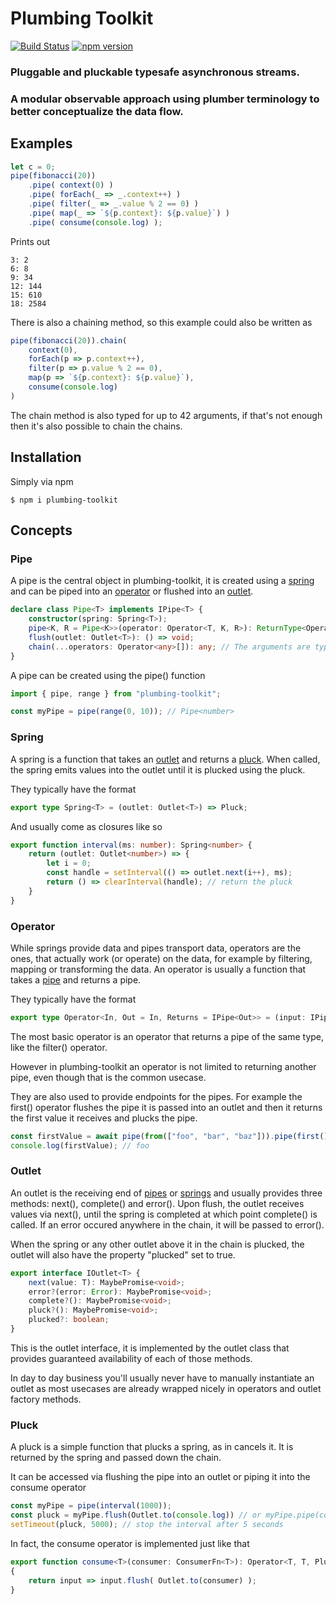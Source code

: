 # Plumbing Toolkit

[![Build Status](https://travis-ci.org/IZEDx/plumbing-toolkit.svg?branch=master)](https://travis-ci.org/IZEDx/plumbing-toolkit)
[![npm version](https://badge.fury.io/js/plumbing-toolkit.svg)](https://badge.fury.io/js/plumbing-toolkit)

### Pluggable and pluckable typesafe asynchronous streams. 

### A modular observable approach using plumber terminology to better conceptualize the data flow.

## Examples

```TypeScript
let c = 0;
pipe(fibonacci(20))
    .pipe( context(0) )
    .pipe( forEach(_ => _.context++) )
    .pipe( filter(_ => _.value % 2 == 0) )
    .pipe( map(_ => `${p.context}: ${p.value}`) )
    .pipe( consume(console.log) );
```
Prints out
```
3: 2
6: 8
9: 34
12: 144
15: 610
18: 2584
```

There is also a chaining method, so this example could also be written as

```TypeScript
pipe(fibonacci(20)).chain(
    context(0),
    forEach(p => p.context++),
    filter(p => p.value % 2 == 0),
    map(p => `${p.context}: ${p.value}`),
    consume(console.log)
)
```

The chain method is also typed for up to 42 arguments, if that's not enough then it's also possible to chain the chains.

## Installation

Simply via npm
```
$ npm i plumbing-toolkit
```

## Concepts

### Pipe

A pipe is the central object in plumbing-toolkit, it is created using a [spring](#spring) and can be piped into an [operator](#operator) or flushed into an [outlet](#outlet).

```TypeScript
declare class Pipe<T> implements IPipe<T> {
    constructor(spring: Spring<T>);
    pipe<K, R = Pipe<K>>(operator: Operator<T, K, R>): ReturnType<Operator<T, K, R>>;
    flush(outlet: Outlet<T>): () => void;
    chain(...operators: Operator<any>[]): any; // The arguments are typed in IPipe<T>
}
```

A pipe can be created using the pipe() function


```TypeScript
import { pipe, range } from "plumbing-toolkit";

const myPipe = pipe(range(0, 10)); // Pipe<number>
```

### Spring

A spring is a function that takes an [outlet](#outlet) and returns a [pluck](#pluck). When called, the spring emits values into the outlet until it is plucked using the pluck.

They typically have the format

```TypeScript
export type Spring<T> = (outlet: Outlet<T>) => Pluck;

```

And usually come as closures like so

```TypeScript
export function interval(ms: number): Spring<number> {
    return (outlet: Outlet<number>) => {
        let i = 0;
        const handle = setInterval(() => outlet.next(i++), ms);
        return () => clearInterval(handle); // return the pluck
    }
}
```


### Operator

While springs provide data and pipes transport data, operators are the ones, that actually work (or operate) on the data, for example by filtering, mapping or transforming the data.
An operator is usually a function that takes a [pipe](#pipe) and returns a pipe. 

They typically have the format
```TypeScript
export type Operator<In, Out = In, Returns = IPipe<Out>> = (input: IPipe<In>) => Returns;
```
The most basic operator is an operator that returns a pipe of the same type, like the filter() operator.

However in plumbing-toolkit an operator is not limited to returning another pipe, even though that is the common usecase.

They are also used to provide endpoints for the pipes. For example the first() operator flushes the pipe it is passed into an outlet and then it returns the first value it receives and plucks the pipe.

```TypeScript
const firstValue = await pipe(from(["foo", "bar", "baz"])).pipe(first())
console.log(firstValue); // foo
```

### Outlet

An outlet is the receiving end of [pipes](#pipe) or [springs](#spring) and usually provides three methods: next(), complete() and error().
Upon flush, the outlet receives values via next(), until the spring is completed at which point complete() is called. If an error occured anywhere in the chain, it will be passed to error().

When the spring or any other outlet above it in the chain is plucked, the outlet will also have the property "plucked" set to true.

```TypeScript
export interface IOutlet<T> {
    next(value: T): MaybePromise<void>;
    error?(error: Error): MaybePromise<void>;
    complete?(): MaybePromise<void>;
    pluck?(): MaybePromise<void>;
    plucked?: boolean;
}
```

This is the outlet interface, it is implemented by the outlet class that provides guaranteed availability of each of those methods.

In day to day business you'll usually never have to manually instantiate an outlet as most usecases are already wrapped nicely in operators and outlet factory methods.

### Pluck

A pluck is a simple function that plucks a spring, as in cancels it. It is returned by the spring and passed down the chain.

It can be accessed via flushing the pipe into an outlet or piping it into the consume operator

```TypeScript
const myPipe = pipe(interval(1000)); 
const pluck = myPipe.flush(Outlet.to(console.log)) // or myPipe.pipe(consume(console.log))
setTimeout(pluck, 5000); // stop the interval after 5 seconds
```

In fact, the consume operator is implemented just like that

```TypeScript
export function consume<T>(consumer: ConsumerFn<T>): Operator<T, T, Pluck>
{
    return input => input.flush( Outlet.to(consumer) );
}
```